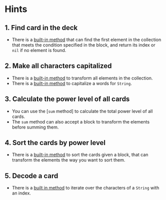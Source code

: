 # Hints

## 1. Find card in the deck

- There is a [built-in method][index] that can find the first element in the collection that meets the condition specified in the block, and return its index or `nil` if no element is found.

## 2. Make all characters capitalized

- There is  a [built-in method][map] to transform all elements in the collection.
- There is a [built-in method][capitalize] to capitalize a words for `String`.

## 3. Calculate the power level of all cards

- You can use the [`sum` method] to calculate the total power level of all cards.
- The `sum` method can also accept a block to transform the elements before summing them.

## 4. Sort the cards by power level

- There is a [built-in method][sort_by] to sort the cards given a block, that can transform the elements the way you want to sort them.

## 5. Decode a card

- There is a [built in method][each_with_char] to iterate over the characters of a `String` with an index.

[index]: https://crystal-lang.org/api/Enumerable.html#index%28obj%29%3AInt32%7CNil-instance-method
[sum]:https://crystal-lang.org/api/Enumerable.html#index%28obj%29%3AInt32%7CNil-instance-method
[sort_by]: https://crystal-lang.org/api/Array.html#sort_by%28%26block%3AT-%3E_%29%3AArray%28T%29-instance-method
[each_with_char]: https://crystal-lang.org/api/String.html#each_char_with_index%28offset%3D0%2C%26%29-instance-method
[map]: https://crystal-lang.org/api/Enumerable.html#map%28%26%3AT-%3EU%29%3AArray%28U%29forallU-instance-method
[capitalize]: https://crystal-lang.org/api/String.html#capitalize%28options%3AUnicode%3A%3ACaseOptions%3D%3Anone%29%3AString-instance-method
